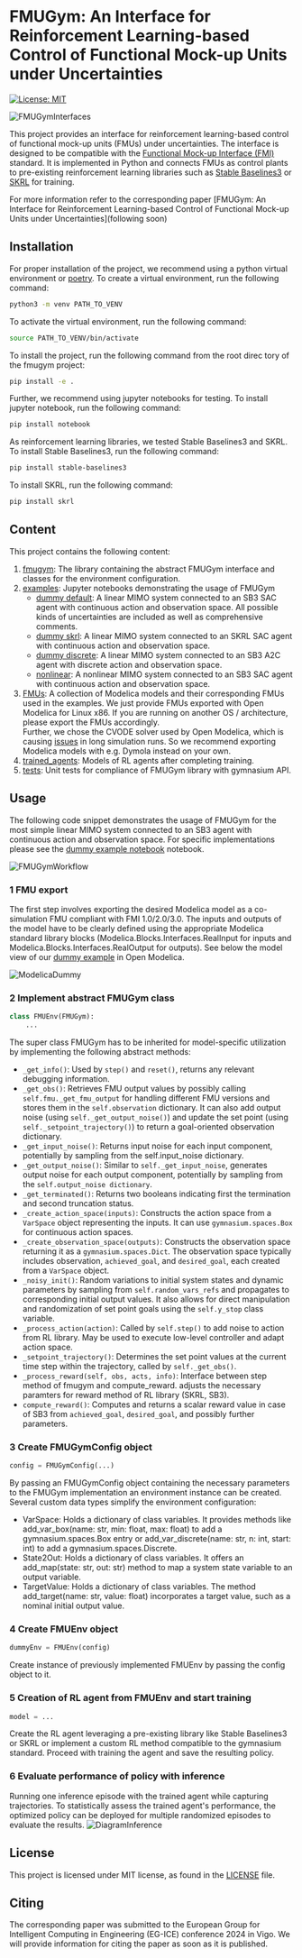 # FMUGym: An Interface for Reinforcement Learning-based Control of Functional Mock-up Units under Uncertainties
[![License: MIT](https://img.shields.io/badge/License-MIT-yellow.svg)](https://opensource.org/licenses/MIT)

<img src="img/lib_interfaces.png" alt="FMUGymInterfaces" />

This project provides an interface for reinforcement learning-based control of functional mock-up units (FMUs) under uncertainties. The interface is designed to be compatible with the [Functional Mock-up Interface (FMI)](https://fmi-standard.org/) standard. It is implemented in Python and connects FMUs as control plants to pre-existing reinforcement learning libraries such as [Stable Baselines3](https://stable-baselines3.readthedocs.io/en/master/) or [SKRL](https://skrl.readthedocs.io/en/latest/) for training.

For more information refer to the corresponding paper [FMUGym: An Interface for Reinforcement Learning-based Control of Functional Mock-up Units under Uncertainties](following soon)

## Installation
For proper installation of the project, we recommend using a python virtual environment or [poetry](https://python-poetry.org/). To create a virtual environment, run the following command:
```bash
python3 -m venv PATH_TO_VENV
```

To activate the virtual environment, run the following command:
```bash
source PATH_TO_VENV/bin/activate
```

To install the project, run the following command from the root direc tory of the fmugym project:
```bash
pip install -e .
```

Further, we recommend using jupyter notebooks for testing. To install jupyter notebook, run the following command:
```bash
pip install notebook
```

As reinforcement learning libraries, we tested Stable Baselines3 and SKRL. To install Stable Baselines3, run the following command:
```bash
pip install stable-baselines3
```

To install SKRL, run the following command:
```bash
pip install skrl
```
## Content
This project contains the following content:    
1. [fmugym](fmugym): The library containing the abstract FMUGym interface and classes for the environment configuration. 
2. [examples](examples): Jupyter notebooks demonstrating the usage of FMUGym
    - [dummy default](examples/dummy_fmugym.ipynb): A linear MIMO system connected to an SB3 SAC agent with continuous action and observation space. All possible kinds of uncertainties are included as well as comprehensive comments.
    - [dummy skrl](examples/dummy_fmugym_skrl.ipynb): A linear MIMO system connected to an SKRL SAC agent with continuous action and observation space.
    - [dummy discrete](examples/dummy_discrete_fmugym.ipynb): A linear MIMO system connected to an SB3 A2C agent with discrete action and observation space.
    - [nonlinear](examples/Nonlinear_example.ipynb): A nonlinear MIMO system connected to an SB3 SAC agent with continuous action and observation space.
3. [FMUs](examples/FMUs): A collection of Modelica models and their corresponding FMUs used in the examples. We just provide FMUs exported with Open Modelica for Linux x86. If you are running on another OS / architecture, please export the FMUs accordingly. \
Further, we chose the CVODE solver used by Open Modelica, which is causing [issues](https://github.com/OpenModelica/OpenModelica/issues/11506) in long simulation runs. So we recommend exporting Modelica models with e.g. Dymola instead on your own. 
4. [trained_agents](examples/trained_agents): Models of RL agents after completing training.
5. [tests](tests): Unit tests for compliance of FMUGym library with gymnasium API.

## Usage
The following code snippet demonstrates the usage of FMUGym for the most simple linear MIMO system connected to an SB3 agent with continuous action and observation space. For specific implementations please see the [dummy example notebook](examples/FMUs/dummy_for_FMU.mo) notebook.

<img src="img/fmugym_workflow.png" alt="FMUGymWorkflow" />

### 1 FMU export
The first step involves exporting the desired Modelica model as a co-simulation FMU compliant with FMI 1.0/2.0/3.0. The inputs and outputs of the model have to be clearly defined using the appropriate Modelica standard library blocks (Modelica.Blocks.Interfaces.RealInput for inputs and Modelica.Blocks.Interfaces.RealOutput for outputs). See below the model view of our [dummy example](examples/FMUs/dummy_for_FMU.mo) in Open Modelica.

<img src="img/Modelica_dummy.png" alt="ModelicaDummy" />

### 2 Implement abstract FMUGym class
```python
class FMUEnv(FMUGym):
    ...
```
The super class FMUGym has to be inherited for model-specific utilization by implementing the following abstract methods:
- `_get_info()`: Used by `step()` and `reset()`, returns any relevant debugging information.
- `_get_obs()`: Retrieves FMU output values by possibly calling `self.fmu._get_fmu_output` for handling different FMU versions and stores them in the `self.observation` dictionary. It can also add output noise (using `self._get_output_noise()`) and update the set point (using `self._setpoint_trajectory()`) to return a goal-oriented observation dictionary.
- `_get_input_noise()`: Returns input noise for each input component, potentially by sampling from the self.input_noise dictionary.
- `_get_output_noise()`: Similar to `self._get_input_noise`, generates output noise for each output component, potentially by sampling from the `self.output_noise dictionary`.
- `_get_terminated()`: Returns two booleans indicating first the termination and second truncation status.
- `_create_action_space(inputs)`: Constructs the action space from a `VarSpace` object representing the inputs. It can use `gymnasium.spaces.Box` for continuous action spaces.
- `_create_observation_space(outputs)`: Constructs the observation space returning it as a `gymnasium.spaces.Dict`. The observation space typically includes observation, `achieved_goal`, and `desired_goal`, each created from a `VarSpace` object.
- `_noisy_init()`: Random variations to initial system states and dynamic parameters by sampling from `self.random_vars_refs` and propagates to corresponding initial output values. It also allows for direct manipulation and randomization of set point goals using the `self.y_stop` class variable.
- `_process_action(action)`: Called by `self.step()` to add noise to action from RL library. May be used to execute low-level controller and adapt action space.
- `_setpoint_trajectory()`: Determines the set point values at the current time step within the trajectory, called by `self._get_obs()`.
- `_process_reward(self, obs, acts, info)`: Interface between step method of fmugym and compute_reward. adjusts the necessary paramters for reward method of RL library (SKRL, SB3).
- `compute_reward()`: Computes and returns a scalar reward value in case of SB3 from `achieved_goal`, `desired_goal`, and possibly further parameters.

### 3 Create FMUGymConfig object
```python
config = FMUGymConfig(...)
```
By passing an FMUGymConfig object containing the necessary parameters to the FMUGym implementation an environment instance can be created. 
Several custom data types simplify the environment configuration:
-  VarSpace: Holds a dictionary of class variables. It provides methods like
add_var_box(name: str, min: float, max: float) to add a gymnasium.spaces.Box entry or add_var_discrete(name: str, n: int, start: int) to add a gymnasium.spaces.Discrete.
- State2Out: Holds a dictionary of class variables. It offers an add_map(state: str, out: str) method to map a system state variable to an output variable.
- TargetValue: Holds a dictionary of class variables. The method add_target(name: str, value: float) incorporates a target value, such as a nominal initial output value.

### 4 Create FMUEnv object
```python
dummyEnv = FMUEnv(config)
```
Create instance of previously implemented FMUEnv by passing the config object to it.

### 5 Creation of RL agent from FMUEnv and start training
```python
model = ...
```
Create the RL agent leveraging a pre-existing library like Stable Baselines3 or SKRL or implement a custom RL method compatible to the gymnasium standard.
Proceed with training the agent and save the resulting policy.

### 6 Evaluate performance of policy with inference
Running one inference episode with the trained agent while capturing trajectories. To statistically assess the trained agent's performance, the
optimized policy can be deployed for multiple randomized episodes to evaluate the results.
<img src="img/diagram_inference.png" alt="DiagramInference" />

## License
This project is licensed under MIT license, as found in the [LICENSE](LICENSE) file.

## Citing
The corresponding paper was submitted to the European Group for Intelligent Computing in Engineering (EG-ICE) conference 2024 in Vigo. We will provide information for citing the paper as soon as it is published.